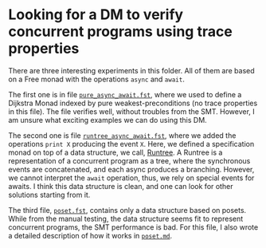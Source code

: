 # Looking for a DM to verify concurrent programs using trace properties

There are three interesting experiments in this folder. All of them are based on a Free monad with the operations `async` and `await`.

The first one is in file [`pure_async_await.fst`](pure_async_await.fst), where we used to define a Dijkstra Monad indexed by pure weakest-preconditions (no trace properties in this file). The file verifies well, without troubles from the SMT. However, I am unsure what exciting examples we can do using this DM.

The second one is file [`runtree_async_await.fst`](runtree_async_await.fst), where we added the operations `print X` producing the event `X`. Here, we defined a specification monad on top of a data structure, we call, [Runtree](runtree.fst). A Runtree is a representation of a concurrent program as a tree, where the synchronous events are concatenated, and each async produces a branching. However, we cannot interpret the `await` operation, thus, we rely on special events for awaits. I think this data structure is clean, and one can look for other solutions starting from it.

The third file, [`poset.fst`](poset.fst), contains only a data structure based on posets. While from the manual testing, the data structure seems fit to represent concurrent programs, the SMT performance is bad. For this file, I also wrote a detailed description of how it works in [`poset.md`](poset.md).
